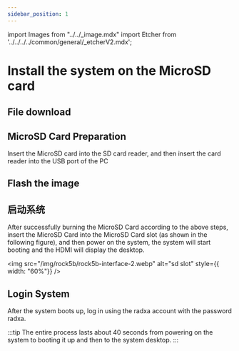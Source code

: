 ```yaml
---
sidebar_position: 1
---
```


import Images from "../../\_image.mdx"
import Etcher from '../../../../common/general/\_etcherV2.mdx';

# Install the system on the MicroSD card

## File download

<Images loader={false} rock5b_system_img={true} rock5bp_system_img={true} spi_img={false} />

## MicroSD Card Preparation

Insert the MicroSD card into the SD card reader, and then insert the card reader into the USB port of the PC

## Flash the image

<Etcher />

## 启动系统

After successfully burning the MicroSD Card according to the above steps, insert the MicroSD Card into the MicroSD Card slot (as shown in the following figure), and then power on the system, the system will start booting and the HDMI will display the desktop.

<img
src="/img/rock5b/rock5b-interface-2.webp"
alt="sd slot"
style={{ width: "60%"}}
/>

## Login System

After the system boots up, log in using the radxa account with the password radxa.

:::tip
The entire process lasts about 40 seconds from powering on the system to booting it up and then to the system desktop.
:::
